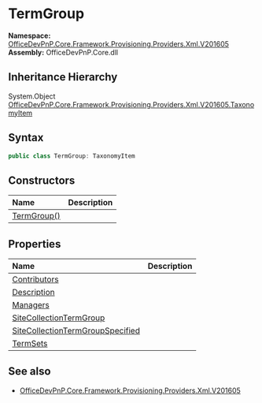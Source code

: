 # TermGroup
  

**Namespace:** [OfficeDevPnP.Core.Framework.Provisioning.Providers.Xml.V201605](OfficeDevPnP.Core.Framework.Provisioning.Providers.Xml.V201605.md)  
**Assembly:** OfficeDevPnP.Core.dll  
## Inheritance Hierarchy
System.Object  
  [OfficeDevPnP.Core.Framework.Provisioning.Providers.Xml.V201605.TaxonomyItem](OfficeDevPnP.Core.Framework.Provisioning.Providers.Xml.V201605.TaxonomyItem.md) 
## Syntax
```C#
public class TermGroup: TaxonomyItem
```
## Constructors
|**Name**|**Description**|
|:-----|:-----|
| [TermGroup()](OfficeDevPnP.Core.Framework.Provisioning.Providers.Xml.V201605.TermGroup.ctor1.md) | 
## Properties
|**Name**|**Description**|
|:-----|:-----|
| [Contributors](OfficeDevPnP.Core.Framework.Provisioning.Providers.Xml.V201605.TermGroup.Contributors.md) | 
| [Description](OfficeDevPnP.Core.Framework.Provisioning.Providers.Xml.V201605.TermGroup.Description.md) | 
| [Managers](OfficeDevPnP.Core.Framework.Provisioning.Providers.Xml.V201605.TermGroup.Managers.md) | 
| [SiteCollectionTermGroup](OfficeDevPnP.Core.Framework.Provisioning.Providers.Xml.V201605.TermGroup.SiteCollectionTermGroup.md) | 
| [SiteCollectionTermGroupSpecified](OfficeDevPnP.Core.Framework.Provisioning.Providers.Xml.V201605.TermGroup.SiteCollectionTermGroupSpecified.md) | 
| [TermSets](OfficeDevPnP.Core.Framework.Provisioning.Providers.Xml.V201605.TermGroup.TermSets.md) | 
## See also
- [OfficeDevPnP.Core.Framework.Provisioning.Providers.Xml.V201605](OfficeDevPnP.Core.Framework.Provisioning.Providers.Xml.V201605.md)
